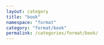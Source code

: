 ```yaml
---
layout: category
title: "book"
namespace: "format"
category: "format/book"
permalink: /categories/format/book/
---
```

